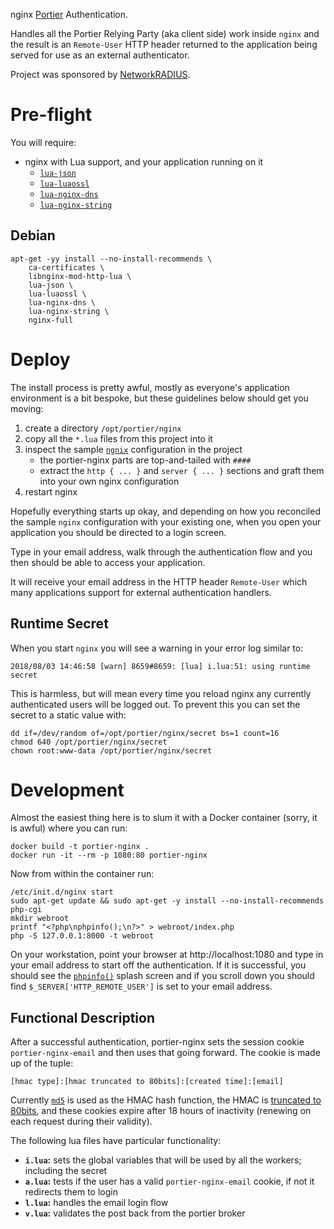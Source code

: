 nginx [Portier](https://portier.github.io/) Authentication.

Handles all the Portier Relying Party (aka client side) work inside `nginx` and the result is an `Remote-User` HTTP header returned to the application being served for use as an external authenticator.

Project was sponsored by [NetworkRADIUS](https://networkradius.com/).

# Pre-flight

You will require:

 * nginx with Lua support, and your application running on it
     * [`lua-json`](https://github.com/harningt/luajson)
     * [`lua-luaossl`](http://25thandclement.com/~william/projects/luaossl.html)
     * [`lua-nginx-dns`](https://github.com/openresty/lua-resty-dns)
     * [`lua-nginx-string`](https://github.com/openresty/lua-resty-string)

## Debian

    apt-get -yy install --no-install-recommends \
    	ca-certificates \
    	libnginx-mod-http-lua \
    	lua-json \
    	lua-luaossl \
    	lua-nginx-dns \
    	lua-nginx-string \
    	nginx-full

# Deploy

The install process is pretty awful, mostly as everyone's application environment is a bit bespoke, but these guidelines below should get you moving:

 1. create a directory `/opt/portier/nginx`
 1. copy all the `*.lua` files from this project into it
 1. inspect the sample [`ngnix`](nginx) configuration in the project
     * the portier-nginx parts are top-and-tailed with `####`
     * extract the `http { ... }` and `server { ... }` sections and graft them into your own nginx configuration
 1. restart nginx

Hopefully everything starts up okay, and depending on how you reconciled the sample `nginx` configuration with your existing one, when you open your application you should be directed to a login screen.

Type in your email address, walk through the authentication flow and you then should be able to access your application.

It will receive your email address in the HTTP header `Remote-User` which many applications support for external authentication handlers.

## Runtime Secret

When you start `nginx` you will see a warning in your error log similar to:

    2018/08/03 14:46:58 [warn] 8659#8659: [lua] i.lua:51: using runtime secret

This is harmless, but will mean every time you reload nginx any currently authenticated users will be logged out.  To prevent this you can set the secret to a static value with:

    dd if=/dev/random of=/opt/portier/nginx/secret bs=1 count=16
    chmod 640 /opt/portier/nginx/secret
    chown root:www-data /opt/portier/nginx/secret

# Development

Almost the easiest thing here is to slum it with a Docker container (sorry, it is awful) where you can run:

    docker build -t portier-nginx .
    docker run -it --rm -p 1080:80 portier-nginx

Now from within the container run:

    /etc/init.d/nginx start
    sudo apt-get update && sudo apt-get -y install --no-install-recommends php-cgi
    mkdir webroot
    printf "<?php\nphpinfo();\n?>" > webroot/index.php
    php -S 127.0.0.1:8000 -t webroot

On your workstation, point your browser at http://localhost:1080 and type in your email address to start off the authentication.  If it is successful, you should see the [`phpinfo()`](https://secure.php.net/manual/en/function.phpinfo.php) splash screen and if you scroll down you should find `$_SERVER['HTTP_REMOTE_USER']` is set to your email address.

## Functional Description

After a successful authentication, portier-nginx sets the session cookie `portier-nginx-email` and then uses that going forward.  The cookie is made up of the tuple:

    [hmac type]:[hmac truncated to 80bits]:[created time]:[email]

Currently [`md5`](https://tools.ietf.org/html/rfc6151#section-2.3) is used as the HMAC hash function, the HMAC is [truncated to 80bits](https://tools.ietf.org/html/rfc2104#section-5), and these cookies expire after 18 hours of inactivity (renewing on each request during their validity).

The following lua files have particular functionality:

 * **`i.lua`:** sets the global variables that will be used by all the workers; including the secret
 * **`a.lua`:** tests if the user has a valid `portier-nginx-email` cookie, if not it redirects them to login
 * **`l.lua`:** handles the email login flow
 * **`v.lua`:** validates the post back from the portier broker
